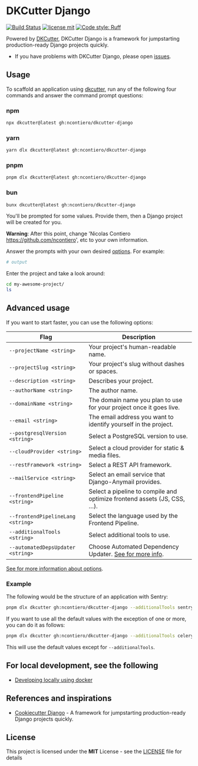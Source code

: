 # DKCutter Django

[![Build Status](https://img.shields.io/github/actions/workflow/status/ncontiero/dkcutter-django/ci.yml?branch=main)](https://github.com/ncontiero/dkcutter-django/actions/workflows/ci.yml?query=branch%3Amain)
[![license mit](https://img.shields.io/badge/licence-MIT-56BEB8)](LICENSE)
[![Code style: Ruff](https://img.shields.io/endpoint?url=https://raw.githubusercontent.com/astral-sh/ruff/main/assets/badge/format.json)](https://github.com/astral-sh/ruff)

Powered by [DKCutter](https://github.com/ncontiero/dkcutter), DKCutter Django is a framework for jumpstarting production-ready Django projects quickly.

- If you have problems with DKCutter Django, please open [issues](https://github.com/ncontiero/dkcutter-django/issues/new).

## Usage

To scaffold an application using [dkcutter](https://github.com/ncontiero/dkcutter), run any of the following four commands and answer the command prompt questions:

### npm

```bash
npx dkcutter@latest gh:ncontiero/dkcutter-django
```

### yarn

```bash
yarn dlx dkcutter@latest gh:ncontiero/dkcutter-django
```

### pnpm

```bash
pnpm dlx dkcutter@latest gh:ncontiero/dkcutter-django
```

### bun

```bash
bunx dkcutter@latest gh:ncontiero/dkcutter-django
```

You'll be prompted for some values. Provide them, then a Django project will be created for you.

**Warning**: After this point, change 'Nicolas Contiero <https://github.com/ncontiero>', etc to your own information.

Answer the prompts with your own desired [options][options-url]. For example:

```bash
# output
```

Enter the project and take a look around:

```bash
cd my-awesome-project/
ls
```

## Advanced usage

If you want to start faster, you can use the following options:

| Flag                              | Description                                                                               |
| --------------------------------- | ----------------------------------------------------------------------------------------- |
| `--projectName <string>`          | Your project's human-readable name.                                                       |
| `--projectSlug <string>`          | Your project's slug without dashes or spaces.                                             |
| `--description <string>`          | Describes your project.                                                                   |
| `--authorName <string>`           | The author name.                                                                          |
| `--domainName <string>`           | The domain name you plan to use for your project once it goes live.                       |
| `--email <string>`                | The email address you want to identify yourself in the project.                           |
| `--postgresqlVersion <string>`    | Select a PostgreSQL version to use.                                                       |
| `--cloudProvider <string>`        | Select a cloud provider for static & media files.                                         |
| `--restFramework <string>`        | Select a REST API framework.                                                              |
| `--mailService <string>`          | Select an email service that Django-Anymail provides.                                     |
| `--frontendPipeline <string>`     | Select a pipeline to compile and optimize frontend assets (JS, CSS, …).                   |
| `--frontendPipelineLang <string>` | Select the language used by the Frontend Pipeline.                                        |
| `--additionalTools <string>`      | Select additional tools to use.                                                           |
| `--automatedDepsUpdater <string>` | Choose Automated Dependency Updater. [See for more info][options-url].                    |

[See for more information about options][options-url].

### Example

The following would be the structure of an application with Sentry:

```bash
pnpm dlx dkcutter gh:ncontiero/dkcutter-django --additionalTools sentry
```

If you want to use all the default values with the exception of one or more, you can do it as follows:

```bash
pnpm dlx dkcutter gh:ncontiero/dkcutter-django --additionalTools celery,sentry -y
```

This will use the default values except for `--additionalTools`.

## For local development, see the following

- [Developing locally using docker](./docs/developing-locally-docker.md)

[options-url]: ./docs/project-generation-options.md

## References and inspirations

- [Cookiecutter Django](https://github.com/cookiecutter/cookiecutter-django) - A framework for jumpstarting production-ready Django projects quickly.

## License

This project is licensed under the **MIT** License - see the [LICENSE](./LICENSE) file for details
